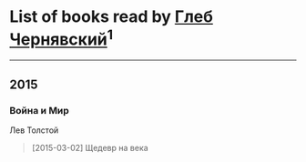 # List of books read by [Глеб Чернявский](https://my.mail.ru/mail/zdbooking/)<sup>1</sup>
---

## 2015

### Война и Мир
Лев Толстой
> [2015-03-02] Щедевр на века



